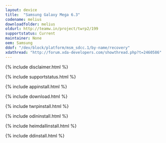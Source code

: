 ```yaml
---
layout: device
title:  "Samsung Galaxy Mega 6.3"
codename: melius
downloadfolder: melius
oldurl: http://teamw.in/project/twrp2/199
supportstatus: Current
maintainer: None
oem: Samsung
ddof: "/dev/block/platform/msm_sdcc.1/by-name/recovery"
xdathread: "http://forum.xda-developers.com/showthread.php?t=2460586"
---
```


{% include disclaimer.html %}

{% include supportstatus.html %}

{% include appinstall.html %}

{% include download.html %}

{% include twrpinstall.html %}

{% include odininstall.html %}

{% include heimdallinstall.html %}

{% include ddinstall.html %}
